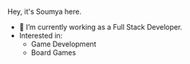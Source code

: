 Hey, it's Soumya here.

- 🔭 I’m currently working as a Full Stack Developer.
- Interested in:
  - Game Development
  - Board Games


